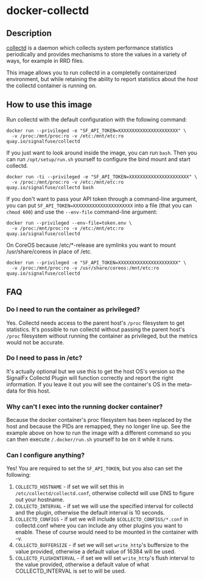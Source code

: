 # docker-collectd

## Description

[collectd](http://collectd.org) is a daemon which collects system performance
statistics periodically and provides mechanisms to store the values in a
variety of ways, for example in RRD files.

This image allows you to run collectd in a completelly containerized
environment, but while retaining the ability to report statistics about the
_host_ the collectd container is running on.

## How to use this image

Run collectd with the default configuration with the following command:

```
docker run --privileged -e "SF_API_TOKEN=XXXXXXXXXXXXXXXXXXXXXX" \
  -v /proc:/mnt/proc:ro -v /etc:/mnt/etc:ro quay.io/signalfuse/collectd
```

If you just want to look around inside the image, you can run `bash`.
Then you can run `/opt/setup/run.sh` yourself to configure the bind mount
and start collectd.

```
docker run -ti --privileged -e "SF_API_TOKEN=XXXXXXXXXXXXXXXXXXXXXX" \
  -v /proc:/mnt/proc:ro -v /etc:/mnt/etc:ro quay.io/signalfuse/collectd bash
```

If you don't want to pass your API token through a command-line argument, you
can put `SF_API_TOKEN=XXXXXXXXXXXXXXXXXXXXXX` into a file (that you can
`chmod 600`) and use the `--env-file` command-line argument:

```
docker run --privileged --env-file=token.env \
  -v /proc:/mnt/proc:ro -v /etc:/mnt/etc:ro quay.io/signalfuse/collectd
```

On CoreOS because /etc/*-release are symlinks you want to mount
/usr/share/coreos in place of /etc.

```
docker run --privileged -e "SF_API_TOKEN=XXXXXXXXXXXXXXXXXXXXXX" \
  -v /proc:/mnt/proc:ro -v /usr/share/coreos:/mnt/etc:ro quay.io/signalfuse/collectd
```

## FAQ

### Do I need to run the container as privileged?

Yes. Collectd needs access to the parent host's `/proc` filesystem to get
statistics. It's possible to run collectd without passing the parent host's
`/proc` filesystem without running the container as privileged, but the metrics
would not be accurate.

### Do I need to pass in /etc?

It's actually optional but we use this to get the host OS's version so the
SignalFx Collectd Plugin will function correctly and report the right
information.  If you leave it out you will see the container's OS in the
meta-data for this host.

### Why can't I exec into the running docker container?

Because the docker container's proc filesystem has been replaced by the host
and because the PIDs are remapped, they no longer line up. See the example
above on how to run the image with a different command so you can then execute
`/.docker/run.sh` yourself to be on it while it runs.

### Can I configure anything?

Yes! You are required to set the `SF_API_TOKEN`, but you also can set the
following:

1. `COLLECTD_HOSTNAME` - if set we will set this in
   `/etc/collectd/collectd.conf`, otherwise collectd will use DNS to figure
   out your hostname.
1. `COLLECTD_INTERVAL` - if set we will use the specified interval for collectd
   and the plugin, otherwise the default interval is 10 seconds.
1. `COLLECTD_CONFIGS` - if set we will include `$COLLECTD_CONFIGS/*.conf` in
   collectd.conf where you can include any other plugins you want to enable.
   These of course would need to be mounted in the container with -v.
1. `COLLECTD_BUFFERSIZE` - if set we will set `write_http`'s buffersize to the
   value provided, otherwise a default value of 16384 will be used.
1. `COLLECTD_FLUSHINTERVAL` - if set we will set `write_http`'s flush interval
   to the value provided, otherwise a default value of what COLLECTD_INTERVAL
   is set to will be used.

